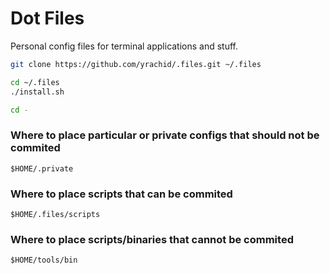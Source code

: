 # Dot Files

Personal config files for terminal applications and stuff.

``` bash
git clone https://github.com/yrachid/.files.git ~/.files

cd ~/.files
./install.sh

cd -
```

### Where to place particular or private configs that should not be commited

```
$HOME/.private
```

### Where to place scripts that can be commited

```
$HOME/.files/scripts
```

### Where to place scripts/binaries that cannot be commited

```
$HOME/tools/bin
```
